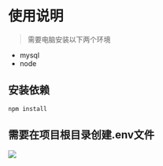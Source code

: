 # 使用说明
> 需要电脑安装以下两个环境
- mysql
- node


## 安装依赖
```
npm install
```

## 需要在项目根目录创建.env文件
![](https://zyfullstack-images.oss-cn-shanghai.aliyuncs.com/img/20210623130059.png)
